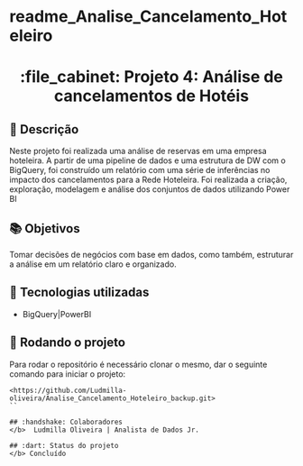 

# readme_Analise_Cancelamento_Hoteleiro
<h1 align="center">:file_cabinet: Projeto 4: Análise de cancelamentos de Hotéis</h1>

## :memo: Descrição

Neste projeto foi realizada uma análise de reservas em uma empresa hoteleira. A partir de uma pipeline de dados e uma estrutura de DW com o BigQuery, foi construído um relatório com uma série de inferências no impacto dos cancelamentos para a Rede Hoteleira. Foi realizada a criação, exploração, modelagem e análise dos conjuntos de dados utilizando Power BI


## :books: Objetivos 
</b> Tomar decisões de negócios com base em dados, como também, estruturar a análise em um relatório claro e organizado.

## :wrench: Tecnologias utilizadas
* BigQuery|PowerBI

## :rocket: Rodando o projeto
Para rodar o repositório é necessário clonar o mesmo, dar o seguinte comando para iniciar o projeto:
```
<https://github.com/Ludmilla-oliveira/Analise_Cancelamento_Hoteleiro_backup.git>
``

## :handshake: Colaboradores
</b>  Ludmilla Oliveira | Analista de Dados Jr.

## :dart: Status do projeto
</b> Concluído

